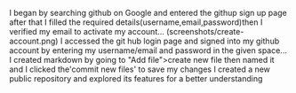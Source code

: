 I began by searching github on Google and entered the githup sign up page after that I filled the required details(username,email,password)then I verified my email to activate my account...
(screenshots/create-account.png)
I accessed the git hub login page and signed into my github account by entering my username/email and password in the given space...
I created markdown by going to "Add file">create new file then named it and I clicked the'commit new files' to save my changes
I created a new public repository and explored its features for a better understanding 
